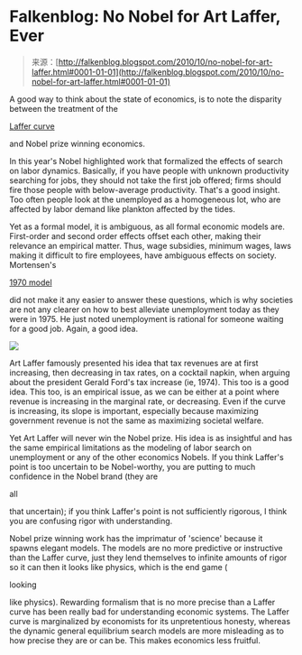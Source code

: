 <!--yml
category: 未分类
date: 2024-05-12 21:19:11
-->

# Falkenblog: No Nobel for Art Laffer, Ever

> 来源：[http://falkenblog.blogspot.com/2010/10/no-nobel-for-art-laffer.html#0001-01-01](http://falkenblog.blogspot.com/2010/10/no-nobel-for-art-laffer.html#0001-01-01)

A good way to think about the state of economics, is to note the disparity between the treatment of the

[Laffer curve](http://en.wikipedia.org/wiki/Laffer_curve)

and Nobel prize winning economics.

In this year's Nobel highlighted work that formalized the effects of search on labor dynamics. Basically, if you have people with unknown productivity searching for jobs, they should not take the first job offered; firms should fire those people with below-average productivity. That's a good insight. Too often people look at the unemployed as a homogeneous lot, who are affected by labor demand like plankton affected by the tides.

Yet as a formal model, it is ambiguous, as all formal economic models are. First-order and second order effects offset each other, making their relevance an empirical matter. Thus, wage subsidies, minimum wages, laws making it difficult to fire employees, have ambiguous effects on society. Mortensen's

[1970 model](http://ideas.repec.org/a/aea/aecrev/v60y1970i5p847-62.html)

did not make it any easier to answer these questions, which is why societies are not any clearer on how to best alleviate unemployment today as they were in 1975\. He just noted unemployment is rational for someone waiting for a good job. Again, a good idea.

[![](img/87590b51a0519b2c84e54ef398447595.png)](https://blogger.googleusercontent.com/img/b/R29vZ2xl/AVvXsEjRw5EGoBkkFHPGvdaxR1seRybMnxcRG4uwiFUVYhgRuAFNMWFSXNRy6PWmSGIJTlVQXkdpUKA5DilxuVKGiGaBszMuKiwjqz5ppEMS9dkop5nsFs3dRTLG_WSTfCgybkq58xX4kQ/s1600/laffer.jpg)

Art Laffer famously presented his idea that tax revenues are at first increasing, then decreasing in tax rates, on a cocktail napkin, when arguing about the president Gerald Ford's tax increase (ie, 1974). This too is a good idea. This too, is an empirical issue, as we can be either at a point where revenue is increasing in the marginal rate, or decreasing. Even if the curve is increasing, its slope is important, especially because maximizing government revenue is not the same as maximizing societal welfare.

Yet Art Laffer will never win the Nobel prize. His idea is as insightful and has the same empirical limitations as the modeling of labor search on unemployment or any of the other economics Nobels. If you think Laffer's point is too uncertain to be Nobel-worthy, you are putting to much confidence in the Nobel brand (they are

all

that uncertain); if you think Laffer's point is not sufficiently rigorous, I think you are confusing rigor with understanding.

Nobel prize winning work has the imprimatur of 'science' because it spawns elegant models. The models are no more predictive or instructive than the Laffer curve, just they lend themselves to infinite amounts of rigor so it can then it looks like physics, which is the end game (

looking

like physics). Rewarding formalism that is no more precise than a Laffer curve has been really bad for understanding economic systems. The Laffer curve is marginalized by economists for its unpretentious honesty, whereas the dynamic general equilibrium search models are more misleading as to how precise they are or can be. This makes economics less fruitful.